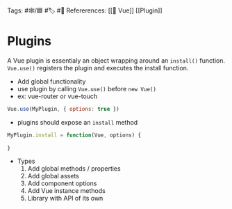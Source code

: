 Tags:  #🕸️/🟦 #🏷️ #📜️ 
Refererences: [[💚 Vue]] [[Plugin]]

# Plugins

A Vue plugin is essentialy an object wrapping around an `install()` function. `Vue.use()` registers the plugin and executes the install function.

-   Add global functionality
-   use plugin by calling `Vue.use()` before `new Vue()`
-   ex: vue-router or vue-touch
```jsx
Vue.use(MyPlugin, { options: true })
```

-   plugins should expose an `install` method
```jsx
MyPlugin.install = function(Vue, options) {
	
}
```

-   Types
    1.  Add global methods / properties
    2.  Add global assets
    3.  Add component options
    4.  Add Vue instance methods
    5.  Library with API of its own